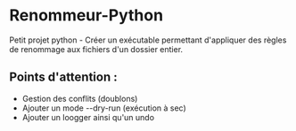 # Renommeur-Python
Petit projet python - Créer un exécutable permettant d'appliquer des règles de renommage aux fichiers d'un dossier entier.

## Points d'attention : 

* Gestion des conflits (doublons)
* Ajouter un mode --dry-run (exécution à sec)
* Ajouter un loogger ainsi qu'un undo
